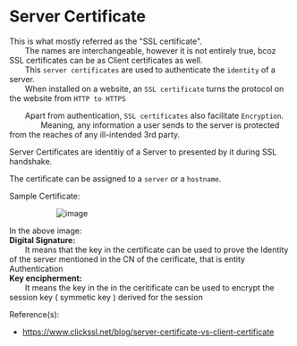# Server Certificate  
This is what mostly referred as the "SSL certificate".  
  The names are interchangeable, however it is not entirely true, bcoz SSL certificates can be as Client certificates as well.  
  This `server certificates` are used to authenticate the `identity` of a server.  
  When installed on a website, an `SSL certificate` turns the protocol on the website from `HTTP to HTTPS`  
  
  Apart from authentication, `SSL certificates` also facilitate `Encryption`.  
    Meaning, any information a user sends to the server is protected from the reaches of any ill-intended 3rd party.  

Server Certificates are identitiy of a Server to presented by it during SSL handshake.  

The certificate can be assigned to a `server` or a `hostname`.  

Sample Certificate:  

      ![image](https://user-images.githubusercontent.com/26399543/141696200-e1f77459-d176-4bb3-9154-85239b3d570c.png)  

In the above image:  
**Digital Signature:**  
  It means that the key in the certificate can be used to prove the Identity of the server mentioned in the CN of the cerificate, that is entity Authentication  
**Key encipherment:**  
  It means the key in the in the ceritificate can be used to encrypt the session key ( symmetic key ) derived for the session  
  
  
Reference(s):
- https://www.clickssl.net/blog/server-certificate-vs-client-certificate

